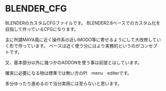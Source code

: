 # BLENDER_CFG

BLENDERのカスタムCFGファイルです。
</s></s></s></s></s></s></s></s>
BLENDER2.8ベースでのカスタム化を目指して作っているCFGになります。

主に所謂MAYA風に近く操作系の近いMODO等に寄せるようにして大改修していく形で作っています。
ベースは近く使う分にはより実務的というのがコンセプトです。

又、基本部分以外に幾つかのADDONを使う事は前提とはしています。

確実に必要になる物は標準では無い方のPI　menu　editerです。

多分ゆったり進めるので当分実用には至らないと思います。
